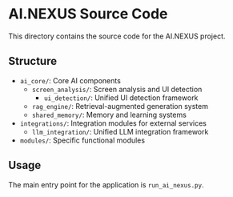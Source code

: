 # AI.NEXUS Source Code

This directory contains the source code for the AI.NEXUS project.

## Structure

- `ai_core/`: Core AI components
  - `screen_analysis/`: Screen analysis and UI detection
    - `ui_detection/`: Unified UI detection framework
  - `rag_engine/`: Retrieval-augmented generation system
  - `shared_memory/`: Memory and learning systems
- `integrations/`: Integration modules for external services
  - `llm_integration/`: Unified LLM integration framework
- `modules/`: Specific functional modules

## Usage

The main entry point for the application is `run_ai_nexus.py`.
